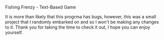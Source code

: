 Fishing Frenzy - Text-Based Game

It is more than likely that this progrma has bugs, however, this was a small project that I randomly embarked on and so I won't be making any changes to it. Thank you for taking the time to check it out, I hope you can enjoy yourself.

